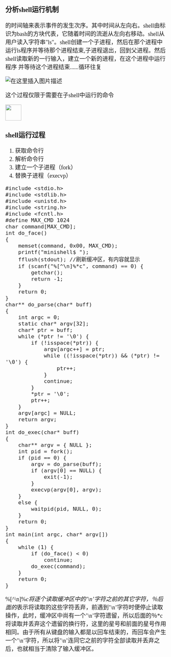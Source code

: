 <font size = 4 face = "黑体">


### 分析shell运行机制

的时间轴来表示事件的发生次序。其中时间从左向右。shell由标识为bash的方块代表，它随着时间的流逝从左向右移动。shell从用户读入字符串"ls"。shell创建一个子进程，然后在那个进程中运行ls程序并等待那个进程结束,子进程退出，回到父进程。然后shell读取新的一行输入，建立一个新的进程，在这个进程中运行程序 并等待这个进程结束......循环往复


![在这里插入图片描述](https://img-blog.csdnimg.cn/20210405115418228.png)


这个过程仅限于需要在子shell中运行的命令


<img src="https://img-blog.csdnimg.cn/20210129183339102.png" height=50>




### shell运行过程


1. 获取命令行
2. 解析命令行
3. 建立一个子进程（fork）
4. 替换子进程（execvp）


```
#include <stdio.h>
#include <stdlib.h>
#include <unistd.h>
#include <string.h>
#include <fcntl.h>
#define MAX_CMD 1024
char command[MAX_CMD];
int do_face()
{
	memset(command, 0x00, MAX_CMD);
	printf("minishell$ ");
	fflush(stdout); //刷新缓冲区，有内容就显示
	if (scanf("%[^\n]%*c", command) == 0) {
		getchar();
		return -1;
	}
	return 0;
}
char** do_parse(char* buff)
{
	int argc = 0;
	static char* argv[32];
	char* ptr = buff;
	while (*ptr != '\0') {
		if (!isspace(*ptr)) {
			argv[argc++] = ptr;
			while ((!isspace(*ptr)) && (*ptr) != '\0') {
				ptr++;
			}
			continue;
		}
		*ptr = '\0';
		ptr++;
	}
	argv[argc] = NULL;
	return argv;
}
int do_exec(char* buff)
{
	char** argv = { NULL };
	int pid = fork();
	if (pid == 0) {
		argv = do_parse(buff);
		if (argv[0] == NULL) {
			exit(-1);
		}
		execvp(argv[0], argv);
	}
	else {
		waitpid(pid, NULL, 0);
	}
	return 0;
}
int main(int argc, char* argv[])
{
	while (1) {
		if (do_face() < 0)
			continue;
		do_exec(command);
	}
	return 0;
}
```

%[^\n]%*c将逐个读取缓冲区中的’\n’字符之前的其它字符，％后面的*表示将读取的这些字符丢弃，前遇到’\n’字符时便停止读取操作，此时，缓冲区中尚有一个’\n’字符遗留，所以后面的％*c将读取并丢弃这个遗留的换行符，这里的星号和前面的星号作用相同。由于所有从键盘的输入都是以回车结束的，而回车会产生一个’\n’字符，所以将’\n’连同它之前的字符全部读取并丢弃之后，也就相当于清除了输入缓冲区。

</font>